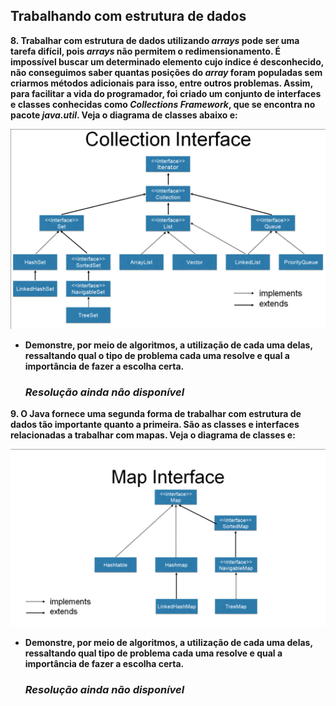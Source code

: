 ## **Trabalhando com estrutura de dados**

**8. Trabalhar com estrutura de dados utilizando *arrays* pode ser uma tarefa difícil, pois *arrays* não permitem o redimensionamento. É impossível buscar um determinado elemento cujo índice é desconhecido, não conseguimos saber quantas posições do *array* foram populadas sem criarmos métodos adicionais para isso, entre outros problemas. Assim, para facilitar a vida do programador, foi criado um conjunto de interfaces e classes conhecidas como *Collections Framework*, que se encontra no pacote *java.util*. Veja o diagrama de classes abaixo e:**    

![Alt text](uteis/CollectionInterface.png?raw=true "Collection Interface")

- **Demonstre, por meio de algoritmos, a utilização de cada uma delas, ressaltando qual o tipo de problema cada uma resolve e qual a importância de fazer a escolha certa.**    

    ### *Resolução ainda não disponível*

**9. O Java fornece uma segunda forma de trabalhar com estrutura de dados tão importante quanto a primeira. São as classes e interfaces relacionadas a trabalhar com mapas. Veja o diagrama de classes e:** 

![Alt text](uteis/MapInterface.png?raw=true "Collection Interface")

- **Demonstre, por meio de algoritmos, a utilização de cada uma delas, ressaltando qual tipo de problema cada uma resolve e qual a importância de fazer a escolha certa.**

    ### *Resolução ainda não disponível*